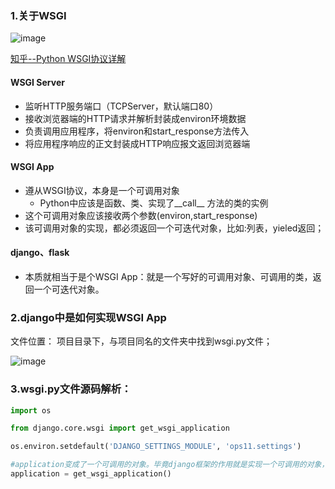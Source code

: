 ### 1.关于WSGI

![image](https://note.youdao.com/yws/public/resource/9a0629a5010deed1ce93911eece2798a/xmlnote/WEBRESOURCE8eaa2825bbc71cfd2698479e6fe4874c/56819)

[知乎--Python WSGI协议详解](https://zhuanlan.zhihu.com/p/66144617)

#### WSGI Server
- 监听HTTP服务端口（TCPServer，默认端口80）
- 接收浏览器端的HTTP请求并解析封装成environ环境数据
- 负责调用应用程序，将environ和start_response方法传入
- 将应用程序响应的正文封装成HTTP响应报文返回浏览器端

#### WSGI App
- 遵从WSGI协议，本身是一个可调用对象 
  - Python中应该是函数、类、实现了\_\_call\_\_ 方法的类的实例
- 这个可调用对象应该接收两个参数(environ,start_response)
- 该可调用对象的实现，都必须返回一个可迭代对象，比如:列表，yieled返回；

#### django、flask
- 本质就相当于是个WSGI App：就是一个写好的可调用对象、可调用的类，返回一个可迭代对象。

### 2.django中是如何实现WSGI App

文件位置： 项目目录下，与项目同名的文件夹中找到wsgi.py文件；

![image](https://note.youdao.com/yws/public/resource/9a0629a5010deed1ce93911eece2798a/xmlnote/WEBRESOURCEf9369a962ecb8ef2be56a1c181388b84/56799)

### 3.wsgi.py文件源码解析：
``` python
import os

from django.core.wsgi import get_wsgi_application

os.environ.setdefault('DJANGO_SETTINGS_MODULE', 'ops11.settings')

#application变成了一个可调用的对象。毕竟django框架的作用就是实现一个可调用的对象，该对象返回值也必须是一个可迭代的对象
application = get_wsgi_application()
```


